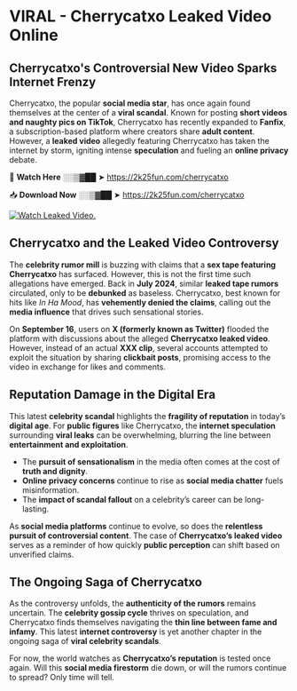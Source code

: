 # VIRAL - Cherrycatxo Leaked Video Online

## **Cherrycatxo's Controversial New Video Sparks Internet Frenzy**  

Cherrycatxo, the popular **social media star**, has once again found themselves at the center of a **viral scandal**. Known for posting **short videos and naughty pics on TikTok**, Cherrycatxo has recently expanded to **Fanfix**, a subscription-based platform where creators share **adult content**. However, a **leaked video** allegedly featuring Cherrycatxo has taken the internet by storm, igniting intense **speculation** and fueling an **online privacy** debate.  

🔴 **Watch Here** ░░▒▓██ ➤ https://2k25fun.com/cherrycatxo  

📥 **Download Now** ░░▒▓██ ➤ https://2k25fun.com/cherrycatxo  

[![Watch Leaked Video.](https://miro.medium.com/v2/resize:fit:828/format:webp/1*cilzJN44JGOrTw9NJCrNHA.gif "Watch Leaked Video")](https://2k25fun.com/cherrycatxo)

## **Cherrycatxo and the Leaked Video Controversy**  

The **celebrity rumor mill** is buzzing with claims that a **sex tape featuring Cherrycatxo** has surfaced. However, this is not the first time such allegations have emerged. Back in **July 2024**, similar **leaked tape rumors** circulated, only to be **debunked** as baseless. Cherrycatxo, best known for hits like *In Ha Mood*, has **vehemently denied the claims**, calling out the **media influence** that drives such sensational stories.  

On **September 16**, users on **X (formerly known as Twitter)** flooded the platform with discussions about the alleged **Cherrycatxo leaked video**. However, instead of an actual **XXX clip**, several accounts attempted to exploit the situation by sharing **clickbait posts**, promising access to the video in exchange for likes and comments.  

## **Reputation Damage in the Digital Era**  

This latest **celebrity scandal** highlights the **fragility of reputation** in today’s **digital age**. For **public figures** like Cherrycatxo, the **internet speculation** surrounding **viral leaks** can be overwhelming, blurring the line between **entertainment and exploitation**.  

- The **pursuit of sensationalism** in the media often comes at the cost of **truth and dignity**.  
- **Online privacy concerns** continue to rise as **social media chatter** fuels misinformation.  
- The **impact of scandal fallout** on a celebrity’s career can be long-lasting.  

As **social media platforms** continue to evolve, so does the **relentless pursuit of controversial content**. The case of **Cherrycatxo’s leaked video** serves as a reminder of how quickly **public perception** can shift based on unverified claims.  

## **The Ongoing Saga of Cherrycatxo**  

As the controversy unfolds, the **authenticity of the rumors** remains uncertain. The **celebrity gossip cycle** thrives on speculation, and Cherrycatxo finds themselves navigating the **thin line between fame and infamy**. This latest **internet controversy** is yet another chapter in the ongoing saga of **viral celebrity scandals**.  

For now, the world watches as **Cherrycatxo’s reputation** is tested once again. Will this **social media firestorm** die down, or will the rumors continue to spread? Only time will tell.